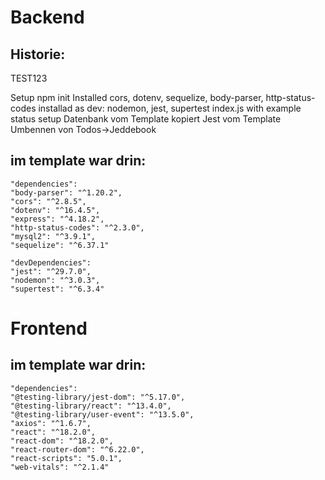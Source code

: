 # Backend

## Historie:

TEST123

Setup npm init
Installed cors, dotenv, sequelize, body-parser, http-status-codes
installad as dev: nodemon, jest, supertest
index.js with example status setup
Datenbank vom Template kopiert
Jest vom Template
Umbennen von Todos->Jeddebook

## im template war drin:

```
"dependencies":
"body-parser": "^1.20.2",
"cors": "^2.8.5",
"dotenv": "^16.4.5",
"express": "^4.18.2",
"http-status-codes": "^2.3.0",
"mysql2": "^3.9.1",
"sequelize": "^6.37.1"

"devDependencies":
"jest": "^29.7.0",
"nodemon": "^3.0.3",
"supertest": "^6.3.4"
```

# Frontend

## im template war drin:

```
"dependencies":
"@testing-library/jest-dom": "^5.17.0",
"@testing-library/react": "^13.4.0",
"@testing-library/user-event": "^13.5.0",
"axios": "^1.6.7",
"react": "^18.2.0",
"react-dom": "^18.2.0",
"react-router-dom": "^6.22.0",
"react-scripts": "5.0.1",
"web-vitals": "^2.1.4"
```
